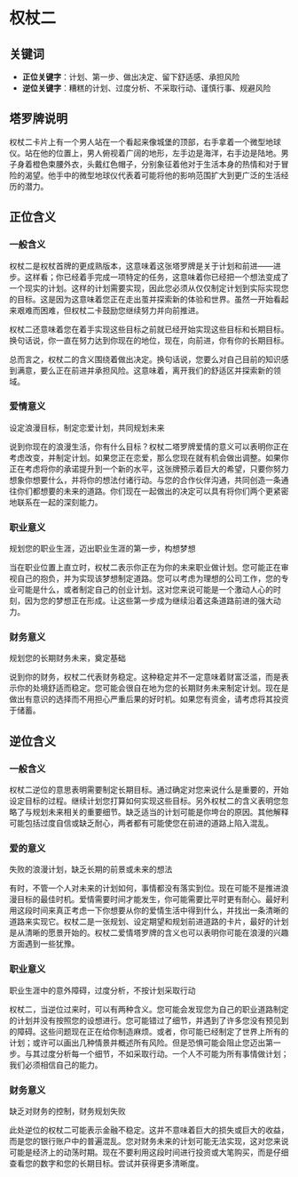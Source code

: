 # 权杖二

## 关键词

- **正位关键字**：计划、第一步、做出决定、留下舒适感、承担风险
- **逆位关键字**：糟糕的计划、过度分析、不采取行动、谨慎行事、规避风险

## 塔罗牌说明

权杖二卡片上有一个男人站在一个看起来像城堡的顶部，右手拿着一个微型地球仪。站在他的位置上，男人俯视着广阔的地形，左手边是海洋，右手边是陆地。男子身着橙色束腰外衣，头戴红色帽子，分别象征着他对于生活本身的热情和对于冒险的渴望。他手中的微型地球仪代表着可能将他的影响范围扩大到更广泛的生活经历的潜力。

## 正位含义

### 一般含义

权杖二是权杖首牌的更成熟版本，这意味着这张塔罗牌是关于计划和前进——进步。这样看；你已经着手完成一项特定的任务，这意味着你已经把一个想法变成了一个现实的计划。这样的计划需要实现，因此您必须从仅仅制定计划到实际实现您的目标。这是因为这意味着您正在走出茧并探索新的体验和世界。虽然一开始看起来艰难而困难，但权杖二卡鼓励您继续努力并向前推进。

权杖二还意味着您在着手实现这些目标之前就已经开始实现这些目标和长期目标。换句话说，你一直在努力达到你现在的地位，现在，向前进，你有你的长期目标。

总而言之，权杖二的含义围绕着做出决定。换句话说，您要么对自己目前的知识感到满意，要么正在前进并承担风险。这意味着，离开我们的舒适区并探索新的领域。

### 爱情意义

设定浪漫目标，制定恋爱计划，共同规划未来

说到你现在的浪漫生活，你有什么目标？权杖二塔罗牌爱情的意义可以表明你正在考虑改变，并制定计划。如果您正在恋爱，那么您现在就有机会做出调整。如果你正在考虑将你的承诺提升到一个新的水平，这张牌预示着巨大的希望，只要你努力想象你想要什么，并将你的想法付诸行动。与您的合作伙伴沟通，共同创造一条通往你们都想要的未来的道路。你们现在一起做出的决定可以具有将你们两个更紧密地联系在一起的深刻能力。

### 职业意义

规划您的职业生涯，迈出职业生涯的第一步，构想梦想

当在职业位置上直立时，权杖二表示你正在为你的未来职业做计划。您可能正在审视自己的抱负，并为实现该梦想制定道路。您可以考虑为理想的公司工作，您的专业可能是什么，或者制定自己的创业计划。这对您来说可能是一个激动人心的时刻，因为您的梦想正在形成。让这些第一步成为继续沿着这条道路前进的强大动力。

### 财务意义

规划您的长期财务未来，奠定基础

说到你的财务，权杖二代表财务稳定。这种稳定并不一定意味着财富泛滥，而是表示你的处境舒适而稳定。您可能会很自在地为您的长期财务未来制定计划。现在是做出有意识的选择而不用担心严重后果的好时机。如果您有资金，请考虑将其投资于储蓄。

## 逆位含义

### 一般含义

权杖二逆位的意思表明需要制定长期目标。通过确定对您来说什么是重要的，开始设定目标的过程。继续计划您打算如何实现这些目标。另外权杖二的含义表明您忽略了与规划未来相关的重要细节。缺乏适当的计划可能是你垮台的原因。其他解释可能包括过度自信或缺乏耐心，两者都有可能使您在前进的道路上陷入混乱。

### 爱的意义

失败的浪漫计划，缺乏长期的前景或未来的想法

有时，不管一个人对未来的计划如何，事情都没有落实到位。现在可能不是推进浪漫目标的最佳时机。爱情需要时间才能发生，你可能需要比平时更有耐心。最好利用这段时间来真正考虑一下你想要从你的爱情生活中得到什么，并找出一条清晰的道路来实现它。权杖二是一张规划、设定期望和规划前进道路的卡片，最好的计划是从清晰的愿景开始的。权杖二爱情塔罗牌的含义也可以表明你可能在浪漫的兴趣方面遇到一些犹豫。

### 职业意义

职业生涯中的意外障碍，过度分析，不按计划采取行动

权杖二，当逆位过来时，可以有两种含义。您可能会发现您为自己的职业道路制定的计划并没有按照您的设想进行。您可能错过了细节，并遇到了许多您没有预见到的障碍。这些问题现在正在给你制造麻烦。或者，你可能已经制定了世界上所有的计划；或许可以画出几种情景并概述所有风险。但是恐惧可能会阻止您迈出第一步。与其过度分析每一个细节，不如采取行动。一个人不可能为所有事情做计划；我们必须相信自己的能力。

### 财务意义

缺乏对财务的控制，财务规划失败

此处逆位的权杖二可能表示金融不稳定。这并不意味着巨大的损失或巨大的收益，而是您的银行账户中的普遍混乱。您对财务未来的计划可能无法实现，这对您来说可能是经济上的动荡时期。现在不要利用这段时间进行投资或大笔购买，而是仔细查看您的数字和您的长期目标。尝试并获得更多清晰度。
